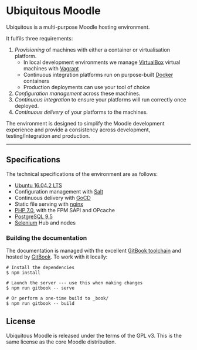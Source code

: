 # Ubiquitous Moodle

Ubiquitous is a multi-purpose Moodle hosting environment.

It fulfils three requirements:

1. _Provisioning_ of machines with either a container or virtualisation platform.
    * In local development environments we manage [VirtualBox](https://www.virtualbox.org/) virtual machines with [Vagrant](https://www.vagrantup.com/)
    * Continuous integration platforms run on purpose-built [Docker](https://www.docker.com/) containers
    * Production deployments can use your tool of choice
2. _Configuration management_ across these machines.
3. _Continuous integration_ to ensure your platforms will run correctly once deployed.
4. _Continuous delivery_ of your platforms to the machines.

The environment is designed to simplify the Moodle development experience and provide a consistency across development, testing/integration and production.

---

## Specifications

The technical specifications of the environment are as follows:

* [Ubuntu 16.04.2 LTS](https://www.ubuntu.com/)
* Configuration management with [Salt](https://saltstack.com/)
* Continuous delivery with [GoCD](https://www.gocd.io/)
* Static file serving with [nginx](http://nginx.org/)
* [PHP 7.0](http://php.net/), with the FPM SAPI and OPcache
* [PostgreSQL 9.5](http://www.postgresql.org/)
* [Selenium](http://www.seleniumhq.org/) Hub and nodes

### Building the documentation

The documentation is managed with the excellent [GitBook toolchain](https://toolchain.gitbook.com/) and hosted by [GitBook](https://www.gitbook.com/). To work with it locally:

```
# Install the dependencies
$ npm install

# Launch the server --- use this when making changes
$ npm run gitbook -- serve

# Or perform a one-time build to _book/
$ npm run gitbook -- build
```

## License

Ubiquitous Moodle is released under the terms of the GPL v3. This is the same license as the core Moodle distribution.
